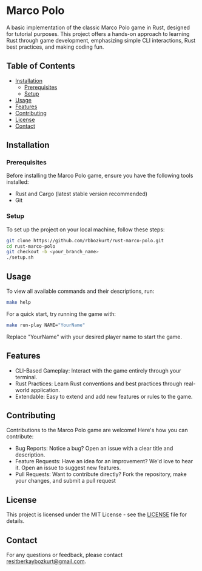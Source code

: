 # Marco Polo

A basic implementation of the classic Marco Polo game in Rust, designed for tutorial purposes. This project offers a hands-on approach to learning Rust through game development, emphasizing simple CLI interactions, Rust best practices, and making coding fun.

## Table of Contents

- [Installation](#installation)
  - [Prerequisites](#prerequisites)
  - [Setup](#setup)
- [Usage](#usage)
- [Features](#features)
- [Contributing](#contributing)
- [License](#license)
- [Contact](#contact)

## Installation

### Prerequisites

Before installing the Marco Polo game, ensure you have the following tools installed:

- Rust and Cargo (latest stable version recommended)
- Git

### Setup

To set up the project on your local machine, follow these steps:

```bash
git clone https://github.com/rbbozkurt/rust-marco-polo.git
cd rust-marco-polo
git checkout -b <your_branch_name>
./setup.sh
```
## Usage

To view all available commands and their descriptions, run:

```bash
make help
```

For a quick start, try running the game with:

```bash
make run-play NAME="YourName"
```
Replace "YourName" with your desired player name to start the game.

## Features
* CLI-Based Gameplay: Interact with the game entirely through your terminal.
* Rust Practices: Learn Rust conventions and best practices through real-world application.
* Extendable: Easy to extend and add new features or rules to the game.

## Contributing

Contributions to the Marco Polo game are welcome! Here's how you can contribute:

* Bug Reports: Notice a bug? Open an issue with a clear title and description.
* Feature Requests: Have an idea for an improvement? We'd love to hear it. Open an issue to suggest new features.
* Pull Requests: Want to contribute directly? Fork the repository, make your changes, and submit a pull request

## License 

This project is licensed under the MIT License - see the [LICENSE](LICENSE) file for details.

## Contact

For any questions or feedback, please contact resitberkaybozkurt@gmail.com.
